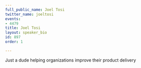 ```yaml
---
full_public_name: Joel Tosi
twitter_name: joeltosi
events:
- 4479
title: Joel Tosi
layout: speaker_bio
id: 897
order: 1

---
```

Just a dude helping organizations improve their product delivery 